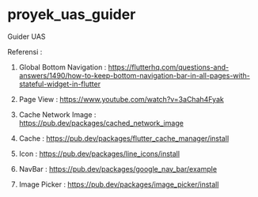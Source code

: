 # proyek_uas_guider
 Guider UAS


Referensi : 
1. Global Bottom Navigation : https://flutterhq.com/questions-and-answers/1490/how-to-keep-bottom-navigation-bar-in-all-pages-with-stateful-widget-in-flutter

2. Page View : https://www.youtube.com/watch?v=3aChah4Fyak

3. Cache Network Image : https://pub.dev/packages/cached_network_image

4. Cache : https://pub.dev/packages/flutter_cache_manager/install

5. Icon : https://pub.dev/packages/line_icons/install

6. NavBar : https://pub.dev/packages/google_nav_bar/example

7. Image Picker : https://pub.dev/packages/image_picker/install